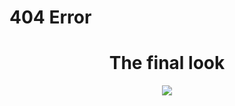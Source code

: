 # 404 Error
 
<div>
    <h1 align="center">The final look</h1>
    <div align="center">
        <img src="404 Error">
    </div>
</div>
